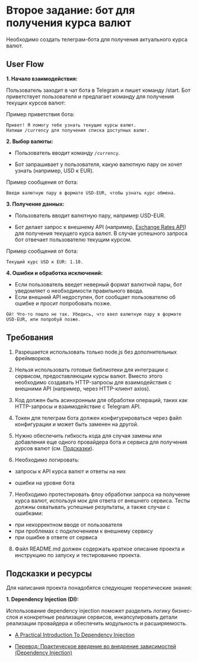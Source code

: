# Второе задание: бот для получения курса валют

Необходимо создать телеграм-бота для получения актуального курса валют.

## User Flow

**1. Начало взаимодействия:**

Пользователь заходит в чат бота в Telegram и пишет команду /start.
Бот приветствует пользователя и предлагает команду для получения текущих курсов валют:


Пример приветствия бота:

```
Привет! Я помогу тебе узнать текущие курсы валют. 
Напиши /currency для получения списка доступных валют.
```

**2. Выбор валюты:**

- Пользователь вводит команду `/currency`.

- Бот запрашивает у пользователя, какую валютную пару он хочет узнать (например, USD к EUR).


Пример сообщения от бота:

```
Введи валютную пару в формате USD-EUR, чтобы узнать курс обмена.
```

**3. Получение данных:**

- Пользователь вводит валютную пару, например USD-EUR.

- Бот делает запрос к внешнему API (например, [Exchange Rates API](https://exchangeratesapi.io/documentation/)) для получения текущего курса валют.
В случае успешного запроса бот отвечает пользователю текущим курсом.

Пример сообщения от бота:

```
Текущий курс USD к EUR: 1.10.
```

**4. Ошибки и обработка исключений:**

- Если пользователь введет неверный формат валютной пары, бот уведомляет о необходимости правильного ввода.
- Если внешний API недоступен, бот сообщает пользователю об ошибке и просит попробовать позже.

```
Ой! Что-то пошло не так. Убедись, что ввел валютную пару в формате USD-EUR, или попробуй позже.
```

## Требования

1. Разрешается использовать только node.js без дополнительных фреймворков.

2. Нельзя использовать готовые библиотеки для интеграции с сервисом, предоставляющим курсы валют. Вместо этого необходимо создавать HTTP-запросы для взаимодействия с внешними API (например, через HTTP-клиент axios).

3. Код должен быть асинхронным для обработки операций, таких как HTTP-запросы и взаимодействие с Telegram API.

4. Токен для телеграм бота должен конфигурироваться через файл конфигурации и может быть заменен на другой.

5. Нужно обеспечить гибкость кода для случая замены или добавления еще одного провайдера бота и сервиса для получения курсов валют (см. [Подсказки](#подсказки-и-ресурсы)).

6. Необходимо логировать:

- запросы к API курса валют и ответы на них

- ошибки на уровне бота

7. Необходимо протестировать флоу обработки запроса на получение курса валют, используя мок для ответа от внешнего сервиса. Тесты должны охватывать успешные результаты, а также случаи с ошибками:
- при некорректном вводе от пользователя
- при проблемах с подключением к внешнему сервису 
- при ошибке в ответе от сервиса

8. Файл README.md должен содержать краткое описание проекта и инструкцию по запуску и тестированию проекта.

## Подсказки и ресурсы

Для написания проекта понадобятся следующие теоретические знания:

**1. Dependency Injection (DI):**

Использование dependency injection поможет разделить логику бизнес-слоя и конкретные реализации сервисов, инкапсулировать детали реализации провайдера и обеспечить модульность и расширяемость.

- [A Practical Introduction To Dependency Injection](https://www.smashingmagazine.com/2020/12/practical-introduction-dependency-injection/)

- [Перевод: Практическое введение во внедрение зависимостей (Dependency Injection)](https://webdevblog.ru/prakticheskoe-vvedenie-vo-vnedrenie-zavisimostej-dependency-injection/)

